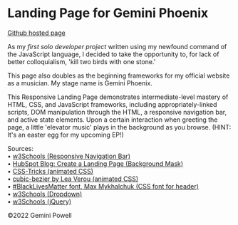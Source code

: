 # Landing Page for Gemini Phoenix

[Github hosted page](https://geminipowell.github.io/gp-lander/)

As my *first solo developer project* written using my newfound command of the JavaScript language, I decided to take the opportunity to, for lack of better colloquialism, 'kill two birds with one stone.'

This page also doubles as the beginning frameworks for my official website as a musician.
My stage name is Gemini Phoenix.

This Responsive Landing Page demonstrates intermediate-level mastery of HTML, CSS, and JavaScript frameworks, including appropriately-linked scripts, DOM manipulation through the HTML, a responsive navigation bar, and active state elements. Upon a certain interaction when greeting the page, a little 'elevator music' plays in the background as you browse. (HINT: It's an easter egg for my upcoming EP!)

Sources:<br>
• [w3Schools (Responsive Navigation Bar)](https://www.w3schools.com/howto/howto_js_topnav_responsive.asp)<br>
• [HubSpot Blog: Create a Landing Page (Background Mask)](https://blog.hubspot.com/website/create-html-landing-page)<br>
• [CSS-Tricks (animated CSS)](https://css-tricks.com/a-handy-little-system-for-animated-entrances-in-css/)<br>
• [cubic-bezier by Lea Verou (animated CSS)](https://cubic-bezier.com)<br>
• [#BlackLivesMatter font, Max Mykhalchuk (CSS font for header)](https://codepen.io/s1mpson/pen/MWKYMEe)<br>
• [w3Schools (Dropdown)](https://www.w3schools.com/howto/howto_css_dropdown_navbar.asp)<br>
• [w3Schools (jQuery)](https://www.w3schools.com/jquery/jquery_get_started.asp)<br>

©2022 Gemini Powell
